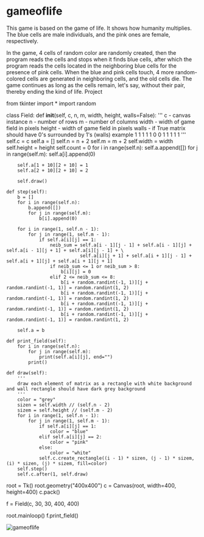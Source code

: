 # gameoflife
This game is based on the game of life. It shows how humanity multiplies. 
The blue cells are male individuals, and the pink ones are female, respectively.

In the game, 4 cells of random color are randomly created, then the program reads the cells and stops when it finds blue cells, after which the program reads the cells located in the neighboring blue cells for the presence of pink cells. When the blue and pink cells touch, 4 more random-colored cells are generated in neighboring cells, and the old cells die. The game continues as long as the cells remain, let's say, without their pair, thereby ending the kind of life.
Project









from tkinter import *
import random


class Field:
    def __init__(self, c, n, m, width, height, walls=False):
        ''' 
       c - canvas instance 
       n - number of rows 
       m - number of columns 
       width - width of game field in pixels 
       height - width of game field in pixels 
       walls - if True matrix should have 0's surrounded by 1's (walls) 
       example 
       1 1 1 1 
       1 0 0 1 
       1 1 1 1 
       '''
        self.c = c
        self.a = []
        self.n = n + 2
        self.m = m + 2
        self.width = width
        self.height = height
        self.count = 0
        for i in range(self.n):
            self.a.append([])
            for j in range(self.m): 
                self.a[i].append(0)

        self.a[1 + 10][2 + 10] = 1
        self.a[2 + 10][2 + 10] = 2
      
        self.draw()

    def step(self):
        b = []
        for i in range(self.n):
            b.append([])
            for j in range(self.m):
                b[i].append(0)

        for i in range(1, self.n - 1):
            for j in range(1, self.m - 1):
                if self.a[i][j] == 1:
                    neib_sum = self.a[i - 1][j - 1] + self.a[i - 1][j] + self.a[i - 1][j + 1] + self.a[i][j - 1] + \
                               self.a[i][j + 1] + self.a[i + 1][j - 1] + self.a[i + 1][j] + self.a[i + 1][j + 1]
                    if neib_sum <= 1 or neib_sum > 8:
                        b[i][j] = 0
                    elif 2 <= neib_sum <= 8:
                        b[i + random.randint(-1, 1)][j + random.randint(-1, 1)] = random.randint(1, 2)
                        b[i + random.randint(-1, 1)][j + random.randint(-1, 1)] = random.randint(1, 2)
                        b[i + random.randint(-1, 1)][j + random.randint(-1, 1)] = random.randint(1, 2)
                        b[i + random.randint(-1, 1)][j + random.randint(-1, 1)] = random.randint(1, 2)

        self.a = b

    def print_field(self):
        for i in range(self.n):
            for j in range(self.m):
                print(self.a[i][j], end="")
            print()

    def draw(self):
        ''' 
        draw each element of matrix as a rectangle with white background and wall rectangle should have dark grey background 
        '''
        color = "grey"
        sizen = self.width // (self.n - 2)
        sizem = self.height // (self.m - 2)
        for i in range(1, self.n - 1):
            for j in range(1, self.m - 1):
                if self.a[i][j] == 1:
                    color = "blue"
                elif self.a[i][j] == 2:
                    color = "pink"
                else:
                    color = "white"
                self.c.create_rectangle((i - 1) * sizen, (j - 1) * sizem, (i) * sizen, (j) * sizem, fill=color)
        self.step()
        self.c.after(1, self.draw)


root = Tk()
root.geometry("400x400")
c = Canvas(root, width=400, height=400)
c.pack()

f = Field(c, 30, 30, 400, 400)

root.mainloop()
f.print_field()



![gameoflife](https://user-images.githubusercontent.com/103096307/162630380-2e63894c-ae3e-4bb1-9cca-18dd292a665b.PNG)
